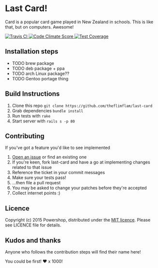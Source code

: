 Last Card!
========================================

Card is a popular card game played in New Zealand in schools. This is like
that, but on computers. Awesome!

[
  ![Travis CI](https://travis-ci.org/theflimflam/last-card.svg?branch=master)
](https://travis-ci.org/theflimflam/last-card)
[
  ![Code Climate Score](https://d3s6mut3hikguw.cloudfront.net/github/theflimflam/last-card/badges/gpa.svg) 
](https://codeclimate.com/github/theflimflam/last-card)
[
  ![Test Coverage](https://codeclimate.com/github/theflimflam/last-card/badges/coverage.svg)
](https://codeclimate.com/github/theflimflam/last-card/coverage)

Installation steps
----------------------------------------

* TODO brew package
* TODO deb package + ppa
* TODO arch Linux package??
* TODO Gentoo portage thing

Build Instructions
----------------------------------------

1. Clone this repo `git clone https://github.com/theflimflam/last-card`
2. Grab dependencies `bundle install`
3. Run tests with `rake`
4. Start server with `rails s -p 80`

Contributing
----------------------------------------

If you've got a feature you'd like to see implemented

1. [Open an issue][1] or find an existing one
2. If you're keen, fork last-card and have a go at implementing changes related to that issue
3. Reference the ticket in your commit messages
4. Make sure your tests pass!
5. ...then file a pull request
4. You may be asked to change your patches before they're accepted
5. Collect internet points :)

  [1]: https://github.com/theflimflam/last-card/issues

Licence
----------------------------------------

Copyright (c) 2015 Powershop, distributed under the
[MIT&nbsp;licence][2]. Please see LICENCE file
for details.

  [2]: https://en.wikipedia.org/wiki/MIT_License

Kudos and thanks
----------------------------------------

Anyone who follows the contribution steps will find their name here!

You could be first! &#9829; x 1000!
